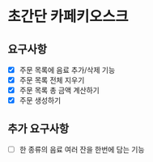 # 초간단 카페키오스크

## 요구사항

- [x] 주문 목록에 음료 추가/삭제 기능
- [x] 주문 목록 전체 지우기
- [x] 주문 목록 총 금액 계산하기
- [x] 주문 생성하기

## 추가 요구사항
- [ ] 한 종류의 음료 여러 잔을 한번에 담는 기능